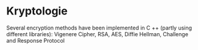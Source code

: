# Kryptologie

Several encryption methods have been implemented in C ++ (partly using different libraries):
Vigenere Cipher,
RSA,
AES,
Diffie Hellman,
Challenge and Response Protocol
